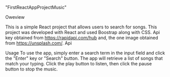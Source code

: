 
"FirstReactAppProjectMusic"

Oweview

This is a simple React project that allows users to search for songs.
This project was developed with React and used Boostrap along with CSS.
 Api key obtained from https://rapidapi.com/hub and, the one image obtained from https://unsplash.com/.
Api 


Usage
To use the app, simply enter a search term in the input field and click the "Enter" key or
 "Search" button. The app will retrieve a list of songs that match your typing. 
 Click the play button to listen, then click the pause button to stop the music. 

